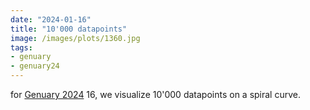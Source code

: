 ```yaml
---
date: "2024-01-16"
title: "10'000 datapoints"
image: /images/plots/1360.jpg
tags:
- genuary
- genuary24
---
```


for [Genuary 2024](https://genuary.art) 16, we visualize 10'000 datapoints on a spiral curve.

